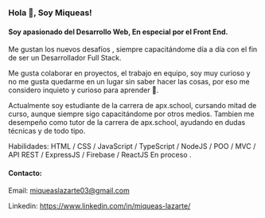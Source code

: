 ### Hola 👋, Soy Miqueas!
#### Soy apasionado del Desarrollo Web, En especial por el Front End.
Me gustan los nuevos desafíos , siempre capacitándome día a día con el fin de ser un Desarrollador Full Stack.

Me gusta colaborar en proyectos, el trabajo en equipo,  soy muy curioso y no me gusta quedarme en un lugar sin saber hacer las cosas, por eso me considero inquieto y curioso para aprender 👀. 

Actualmente soy estudiante de la carrera de apx.school, cursando mitad de curso, aunque siempre sigo capacitándome por otros medios. 
Tambien me desempeño como tutor de la carrera de apx.school, ayudando en dudas técnicas y de todo tipo.

Habilidades: HTML / CSS / JavaScript / TypeScript / NodeJS / POO / MVC / API REST / ExpressJS / Firebase / ReactJS En proceso .
#### Contacto:
Email: miqueaslazarte03@gmail.com


Linkedin: https://www.linkedin.com/in/miqueas-lazarte/

